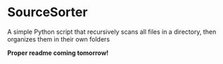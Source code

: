# SourceSorter
A simple Python script that recursively scans all files in a directory, then organizes them in their own folders

**Proper readme coming tomorrow!**

